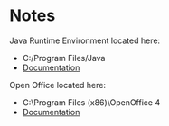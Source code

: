 # Notes

Java Runtime Environment located here:

- C:/Program Files/Java
- [Documentation](https://docs.oracle.com/javase/8/docs/)

Open Office located here:

- C:\Program Files (x86)\OpenOffice 4
- [Documentation](http://www.documentation.openoffice.org/)

